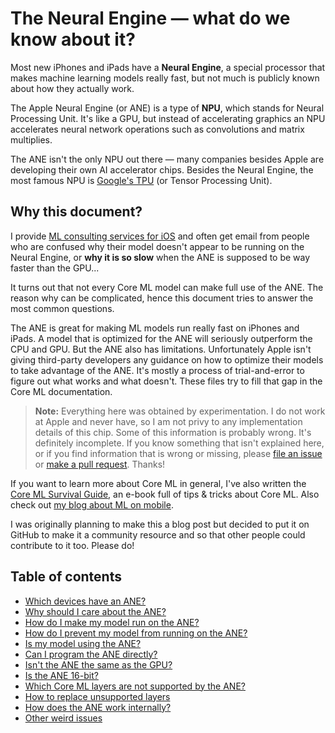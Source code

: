 # The Neural Engine — what do we know about it?

Most new iPhones and iPads have a **Neural Engine**, a special processor that makes machine learning models really fast, but not much is publicly known about how they actually work.

The Apple Neural Engine (or ANE) is a type of **NPU**, which stands for Neural Processing Unit. It's like a GPU, but instead of accelerating graphics an NPU accelerates neural network operations such as convolutions and matrix multiplies. 

The ANE isn't the only NPU out there — many companies besides Apple are developing their own AI accelerator chips. Besides the Neural Engine, the most famous NPU is [Google's TPU](https://en.wikipedia.org/wiki/Tensor_processing_unit) (or Tensor Processing Unit).

## Why this document?

I provide [ML consulting services for iOS](https://machinethink.net/hire) and often get email from people who are confused why their model doesn't appear to be running on the Neural Engine, or **why it is so slow** when the ANE is supposed to be way faster than the GPU...

It turns out that not every Core ML model can make full use of the ANE. The reason why can be complicated, hence this document tries to answer the most common questions. 

The ANE is great for making ML models run really fast on iPhones and iPads. A model that is optimized for the ANE will seriously outperform the CPU and GPU. But the ANE also has limitations. Unfortunately Apple isn't giving third-party developers any guidance on how to optimize their models to take advantage of the ANE. It's mostly a process of trial-and-error to figure out what works and what doesn't. These files try to fill that gap in the Core ML documentation.

> **Note:** Everything here was obtained by experimentation. I do not work at Apple and never have, so I am not privy to any implementation details of this chip. Some of this information is probably wrong. It's definitely incomplete. If you know something that isn't explained here, or if you find information that is wrong or missing, please [file an issue](https://github.com/hollance/neural-engine/issues) or [make a pull request](https://github.com/hollance/neural-engine/pulls). Thanks!

If you want to learn more about Core ML in general, I've also written the [Core ML Survival Guide](https://leanpub.com/coreml-survival-guide), an e-book full of tips & tricks about Core ML. Also check out [my blog about ML on mobile](http://machinethink.net/blog).

I was originally planning to make this a blog post but decided to put it on GitHub to make it a community resource and so that other people could contribute to it too. Please do!

## Table of contents

- [Which devices have an ANE?](docs/supported-devices.md)
- [Why should I care about the ANE?](docs/why-care.md)
- [How do I make my model run on the ANE?](docs/running-on-ane.md)
- [How do I prevent my model from running on the ANE?](docs/prevent-running-on-ane.md)
- [Is my model using the ANE?](docs/is-model-using-ane.md)
- [Can I program the ANE directly?](docs/programming-ane.md)
- [Isn't the ANE the same as the GPU?](docs/ane-vs-gpu.md)
- [Is the ANE 16-bit?](docs/16-bit.md)
- [Which Core ML layers are not supported by the ANE?](docs/unsupported-layers.md)
- [How to replace unsupported layers](docs/model-surgery.md)
- [How does the ANE work internally?](docs/internals.md)
- [Other weird issues](docs/other.md)

